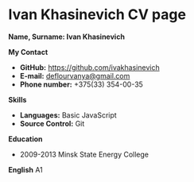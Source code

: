 # Ivan Khasinevich CV page

**Name, Surname: Ivan Khasinevich**

**My Contact**
- **GitHub:** https://github.com/ivakhasinevich
- **E-mail:** deflourvanya@gmail.com
- **Phone number:** +375(33) 354-00-35

**Skills**
- **Languages:** Basic JavaScript
- **Source Control:** Git

**Education**
- 2009-2013 Minsk State Energy College

**English**
A1
